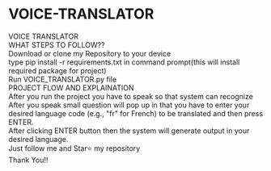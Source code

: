 # VOICE-TRANSLATOR
VOICE TRANSLATOR
<br>
WHAT STEPS TO FOLLOW??
<br>
Download or clone my Repository to your device
<br>
type pip install -r requirements.txt in command prompt(this will install required package for project) 
<br>
Run VOICE_TRANSLATOR.py file
<br>
PROJECT FLOW AND EXPLAINATION
<br>
After you run the project you have to speak so that system can recognize
<br>
After you speak  small question will pop up in that you have to enter your desired language  code (e.g., "fr" for French) to be translated and then press ENTER.
<br>
After clicking ENTER button then the system will generate output in your desired language.
<br>
Just follow me and Star⭐ my repository
<br>
Thank You!!

